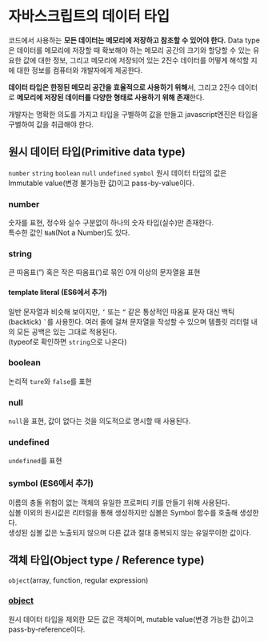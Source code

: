 # 자바스크립트의 데이터 타입

코드에서 사용하는 **모든 데이터는 메모리에 저장하고 참조할 수 있어야 한다.** 
Data type은 데이터를 메모리에 저장할 때 확보해야 하는 메모리 공간의 크기와 할당할 수 있는 유요한 값에 대한 정보, 그리고 메모리에 저장되어 있는 2진수 데이터를 어떻게 해석할 지에 대한 정보를 컴퓨터와 개발자에게 제공한다.

**데이터 타입은 한정된 메모리 공간을 효율적으로 사용하기 위해**서, 그리고 2진수 데이터로 **메모리에 저장된 데이터를 다양한 형태로 사용하기 위해 존재**한다.

개발자는 명확한 의도를 가지고 타입을 구별하여 값을 만들고 javascript엔진은 타입을 구별하여 값을 취급해야 한다.



## 원시 데이터 타입(Primitive data type)

`number` `string`  `boolean` `null` `undefined` `symbol` 
원시 데이터 타입의 값은 Immutable value(변경 불가능한 값)이고 pass-by-value이다.



### number

숫자를 표현, 정수와 실수 구분없이 하나의 숫자 타입(실수)만 존재한다.  
특수한 값인 `NaN`(Not a Number)도 있다.



### string

큰 따옴표(“) 혹은 작은 따옴표(‘)로 묶인 0개 이상의 문자열을 표현

#### template literal (ES6에서 추가)

일반 문자열과 비슷해 보이지만, `‘` 또는 `“` 같은 통상적인 따옴표 문자 대신 백틱(backtick) `` ` ``를 사용한다. 여러 줄에 걸쳐 문자열을 작성할 수 있으며 템플릿 리터럴 내의 모든 공백은 있는 그대로 적용된다.  
(typeof로 확인하면 `string`으로 나온다)



### boolean

논리적 `ture`와 `false`를 표현



### null

`null`을 표현, 값이 없다는 것을 의도적으로 명시할 때 사용된다.



### undefined

`undefined`를 표현



### symbol (ES6에서 추가)

이름의 충돌 위험이 없는 객체의 유일한 프로퍼티 키를 만들기 위해 사용된다.  
심볼 이외의 원시값은 리터럴을 통해 생성하지만 심볼은 Symbol 함수를 호출해 생성한다.  
생성된 심볼 값은 노출되지 않으며 다른 값과 절대 중복되지 않는 유일무이한 값이다.



## 객체 타입(Object type / Reference type)

`object`(array, function, regular expression)

### [object](./javascript-object.md)

원시 데이터 타입을 제외한 모든 값은 객체이며, mutable value(변경 가능한 값)이고 pass-by-reference이다.


